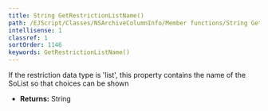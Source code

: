 ```yaml
---
title: String GetRestrictionListName()
path: /EJScript/Classes/NSArchiveColumnInfo/Member functions/String GetRestrictionListName()
intellisense: 1
classref: 1
sortOrder: 1146
keywords: GetRestrictionListName()
---
```



If the restriction data type is 'list', this property contains the name of the SoList so that choices can be shown



* **Returns:** String


